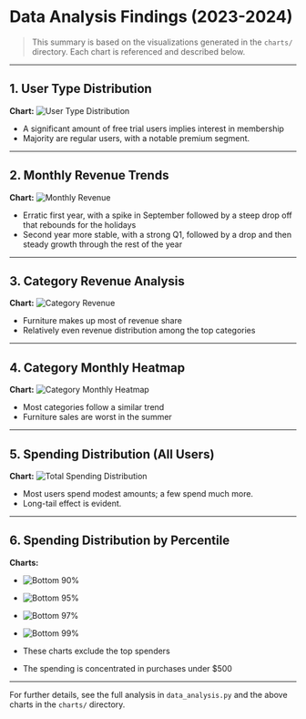 # Data Analysis Findings (2023-2024)

>This summary is based on the visualizations generated in the `charts/` directory. Each chart is referenced and described below.

---

## 1. User Type Distribution

**Chart:** ![User Type Distribution](charts/user_type_distribution.png)

- A significant amount of free trial users implies interest in membership
- Majority are regular users, with a notable premium segment.

---

## 2. Monthly Revenue Trends

**Chart:** ![Monthly Revenue](charts/monthly_revenue.png)

- Erratic first year, with a spike in September followed by a steep drop off that rebounds for the holidays
- Second year more stable, with a strong Q1, followed by a drop and then steady growth through the rest of the year

---

## 3. Category Revenue Analysis

**Chart:** ![Category Revenue](charts/category_revenue.png)

- Furniture makes up most of revenue share
- Relatively even revenue distribution among the top categories

---

## 4. Category Monthly Heatmap

**Chart:** ![Category Monthly Heatmap](charts/category_monthly_heatmap.png)

- Most categories follow a similar trend
- Furniture sales are worst in the summer

---

## 5. Spending Distribution (All Users)

**Chart:** ![Total Spending Distribution](charts/total_spending_distribution.png)

- Most users spend modest amounts; a few spend much more.
- Long-tail effect is evident.

---

## 6. Spending Distribution by Percentile

**Charts:**
- ![Bottom 90%](charts/bottom90_spending_distribution.png)
- ![Bottom 95%](charts/bottom95_spending_distribution.png)
- ![Bottom 97%](charts/bottom97_spending_distribution.png)
- ![Bottom 99%](charts/bottom99_spending_distribution.png)

- These charts exclude the top spenders
- The spending is concentrated in purchases under $500

---

For further details, see the full analysis in `data_analysis.py` and the above charts in the `charts/` directory.
